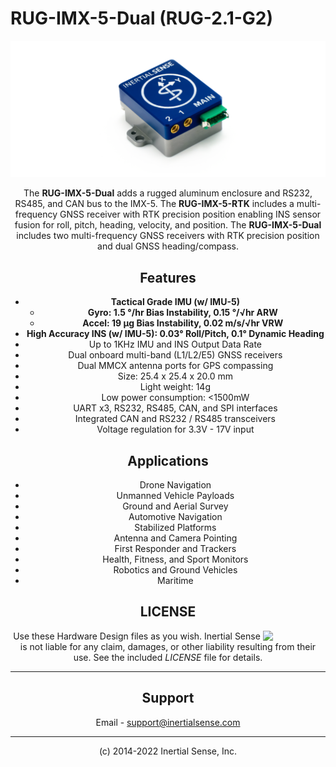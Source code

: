 # RUG-IMX-5-Dual	(RUG-2.1-G2)

<center>

![RUG-IMX-5-Dual](Images/rug-2.1-G2.png)

<center/>

The **RUG-IMX-5-Dual** adds a rugged aluminum enclosure and RS232, RS485, and CAN bus to the IMX-5. The **RUG-IMX-5-RTK** includes a multi-frequency GNSS receiver with RTK precision position enabling INS sensor fusion for roll, pitch, heading, velocity, and position. The **RUG-IMX-5-Dual** includes two multi-frequency GNSS receivers with RTK precision position and dual GNSS heading/compass. 

## Features

- **Tactical Grade IMU (w/ IMU-5)**
  - **Gyro: 1.5 °/hr Bias Instability, 0.15 °/√hr ARW**
  - **Accel: 19 μg Bias Instability, 0.02 m/s/√hr VRW**
- **High Accuracy INS (w/ IMU-5):  0.03° Roll/Pitch, 0.1° Dynamic Heading**
- Up to 1KHz IMU and INS Output Data Rate
- Dual onboard multi-band (L1/L2/E5) GNSS receivers
- Dual MMCX antenna ports for GPS compassing
- Size:  25.4 x 25.4 x 20.0 mm
- Light weight:  14g
- Low power consumption:  <1500mW
- UART x3, RS232, RS485, CAN, and SPI interfaces
- Integrated CAN and RS232 / RS485 transceivers
- Voltage regulation for 3.3V - 17V input

## Applications

- Drone Navigation
- Unmanned Vehicle Payloads
- Ground and Aerial Survey
- Automotive Navigation
- Stabilized Platforms
- Antenna and Camera Pointing
- First Responder and Trackers
- Health, Fitness, and Sport Monitors
- Robotics and Ground Vehicles
- Maritime


## LICENSE

<img src="https://www.oshwa.org/wp-content/uploads/2014/03/oshw-logo.svg" width="100" align="right" />

Use these Hardware Design files as you wish.  Inertial Sense is not liable for any claim, damages, or other liability resulting from their use.  See the included *LICENSE* file for details.

------

## Support

Email - support@inertialsense.com

------

(c) 2014-2022 Inertial Sense, Inc.

